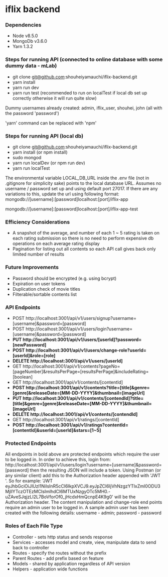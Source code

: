 # iflix backend

### Dependencies
  - Node v8.5.0
  - MongoDb v3.6.0
  - Yarn 1.3.2

### Steps for running API (connected to online database with some dummy data - mLab)
  - git clone git@github.com:shouheiyamauchi/iflix-backend.git
  - yarn install
  - yarn run dev
  - yarn run test (recommended to run on localTest if local db set up correctly otherwise it will run quite slow)

Dummy usernames already created: admin, iflix_user, shouhei, john (all with the password 'password')

'yarn' command can be replaced with 'npm'

### Steps for running API (local db)
  - git clone git@github.com:shouheiyamauchi/iflix-backend.git
  - yarn install (or npm install)
  - sudo mongod
  - yarn run localDev (or npm run dev)
  - yarn run localTest

The environmental variable LOCAL_DB_URL inside the .env file (not in .gitignore for simplicity sake) points to the local database URL. Assumes no username / password set up and using default port 27017. If there are any variations to this, update the url using following format:
mongodb://[username]:[password]localhost:[port]/iflix-app

mongodb://[username]:[password]localhost:[port]/iflix-app-test

### Efficiency Considerations
  - A snapshot of the average, and number of each 1 ~ 5 rating is taken on each rating submission so there is no need to perform expensive db operations on each average rating display
  - Pagination for listing out all contents so each API call gives back only limited number of results

### Future Improvements
  - Password should be encrypted (e.g. using bcrypt)
  - Expiration on user tokens
  - Duplication check of movie titles
  - Filterable/sortable contents list

### API Endpoints
  - POST http://localhost:3001/api/v1/users/signup?username=[username]&password=[password]
  - POST http://localhost:3001/api/v1/users/login?username=[username]&password=[password]
  - **PUT http://localhost:3001/api/v1/users/[userId]?password=[newPassword]**
  - **POST http://localhost:3001/api/v1/users/change-role?userId=[userId]&role=[role]**
  - **DELETE http://localhost:3001/api/v1/users/[userId]**
  - GET http://localhost:3001/api/v1/contents?pageNo=[pageNumber]&resultsPerPage=[resultsPerPage]&includeRating=[boolean]
  - GET http://localhost:3001/api/v1/contents/[contentId]
  - **POST http://localhost:3001/api/v1/contents?title=[title]&genre=[genre]&releaseDate=[MM-DD-YYYY]&thumbnail=[imageUrl]**
  - **PUT http://localhost:3001/api/v1/contents/[contendId]?title=[title]&genre=[genre]&releaseDate=[MM-DD-YYYY]&thumbnail=[imageUrl]**
  - **DELETE http://localhost:3001/api/v1/contents/[contendId]**
  - GET http://localhost:3001/api/v1/ratings/[contentId]
  - **POST http://localhost:3001/api/v1/ratings?contentId=[contentId]&userId=[userId]&stars=[1~5]**

### Protected Endpoints
All endpoints in bold above are protected endpoints which require the user to be logged in. In order to achieve this, login from: http://localhost:3001/api/v1/users/login?username=[username]&password=[password] then the resulting JSON will include a token. Using Postman (or any similar client) add this to the Authorization header appended with 'JWT '. So for example: 'JWT eyJhbGciOiJIUzI1NiIsInR5cCI6IkpXVCJ9.eyJpZCI6IjVhNzgzYTIxZmI0ODU3MjllYTczOTEzMCIsImlhdCI6MTUxNzgyOTc5MH0.-uZAveSJqjzLI2L7BoVforOf0_jHcdxHmQcnpE4K9g0' will be the Authorization header. The content manipulation and change-role end points require an admin user to be logged in. A sample admin user has been created with the following details: username - admin; password - password

### Roles of Each File Type
  - Controller - sets http status and sends response
  - Services - accesses model and create, view, manipulate data to send back to controller
  - Routes - specify the routes without the prefix
  - Parent Routes - add prefix based on feature
  - Models - shared by application regardless of API version
  - Helpers - application wide functions
